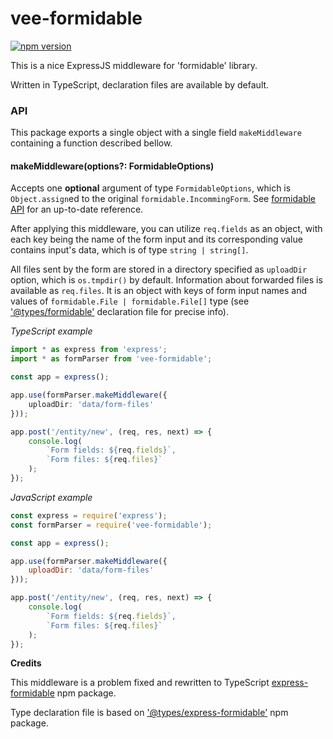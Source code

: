 # vee-formidable
[![npm version](https://badge.fury.io/js/vee-formidable.svg)](https://badge.fury.io/js/vee-formidable)


This is a nice ExpressJS middleware for 'formidable' library. 

Written in TypeScript, declaration files are available by default.

### API

This package exports a single object with a single field `makeMiddleware` containing a function described bellow.

#### makeMiddleware(options?: FormidableOptions)
Accepts one **optional** argument of type `FormidableOptions`, which is `Object.assign`ed to the original `formidable.IncommingForm`. See [formidable API](https://www.npmjs.com/package/formidable) for an up-to-date reference.

  After applying this middleware, you can utilize `req.fields` as an object, with each key being the name of the form input and its corresponding value contains input's data, which is of type `string | string[]`. 
  
  
  All files sent by the form are stored in a directory specified as `uploadDir` option, which is `os.tmpdir()` by default. 
  Information about forwarded files is available as `req.files`. 
  It is an object with keys of form input
   names and values of `formidable.File | formidable.File[]`  type (see
    ['@types/formidable'](https://www.npmjs.com/package/@types/express-formidable)  declaration file for precise info). 
  
  

*TypeScript example*
~~~typescript
import * as express from 'express';
import * as formParser from 'vee-formidable';

const app = express();

app.use(formParser.makeMiddleware({
    uploadDir: 'data/form-files'
}));

app.post('/entity/new', (req, res, next) => {
    console.log(
        `Form fields: ${req.fields}`, 
        `Form files: ${req.files}`
    );
});
~~~

*JavaScript example*

~~~javascript
const express = require('express');
const formParser = require('vee-formidable');

const app = express();

app.use(formParser.makeMiddleware({ 
    uploadDir: 'data/form-files'
}));

app.post('/entity/new', (req, res, next) => {
    console.log(
        `Form fields: ${req.fields}`, 
        `Form files: ${req.files}`
    );
});
~~~

**Credits**

This middleware is a problem fixed and rewritten to TypeScript [express-formidable]('https://www.npmjs.com/package/express-formidable') npm package.

Type declaration file is based on ['@types/express-formidable'](https://www.npmjs.com/package/@types/express-formidable) npm package.